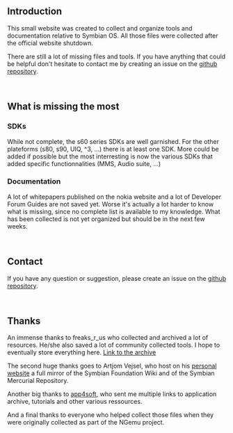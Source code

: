 ## Introduction

This small website was created to collect and organize tools and documentation relative to Symbian OS. All those files were collected after the official website shutdown.

There are still a lot of missing files and tools. If you have anything that could be helpful don't hesitate to contact me by creating an issue on the [github repository](https://github.com/mrRosset/Symbian-Archive/).

<br>

## What is missing the most

### SDKs
While not complete, the s60 series SDKs are well garnished. For the other plateforms (s80, s90, UIQ, ^3, ...) there is at least one SDK. More could be added if possible but the most interresting is now the various SDKs that added specific functionnalities (MMS, Audio suite, ...)

### Documentation

A lot of whitepapers published on the nokia website and a lot of Developer Forum Guides are not saved yet. Worse it's actually a lot harder to know what is missing, since no complete list is available to my knowledge. What has been collected is not yet organized but should be in the next few weeks.

<br>

## Contact

If you have any question or suggestion, please create an issue on the [github repository](https://github.com/mrRosset/Symbian-Archive/).

<br>

## Thanks

An immense thanks to freaks_r_us who collected and archived a lot of resources. He/she also saved a lot of community collected tools. I hope to eventually store everything here. [Link to the archive](https://www.mediafire.com/folder/79jhy594xb3uk/Symbian_Development)

The second huge thanks goes to Artjom Vejsel, who host on his [personal website](https://akawolf.org/) a full mirror of the Symbian Foundation Wiki and of the Symbian Mercurial Repository.

Another big thanks to [app4soft](https://github.com/Symbian9), who sent me multiple links to application archive, tutorials and other various ressources.

And a final thanks to everyone who helped collect those files when they were originally collected as part of the NGemu project.
